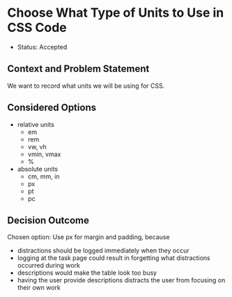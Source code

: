 # Choose What Type of Units to Use in CSS Code

* Status: Accepted

## Context and Problem Statement

We want to record what units we will be using for CSS.

## Considered Options

* relative units
  - em
  - rem
  - vw, vh
  - vmin, vmax
  - %
* absolute units
  - cm, mm, in
  - px
  - pt
  - pc

## Decision Outcome

Chosen option: Use px for margin and padding, because

* distractions should be logged immediately when they occur
* logging at the task page could result in forgetting what distractions occurred during work
* descriptions would make the table look too busy
* having the user provide descriptions distracts the user from focusing on their own work
